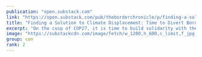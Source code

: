 ```yaml
---
publication: "open.substack.com"
link: "https://open.substack.com/pub/theborderchronicle/p/finding-a-solution-to-climate-displacement"
title: "Finding a Solution to Climate Displacement: Time to Divert Border Enforcement Billions into Loss and Damage Finance"
excerpt: "On the cusp of COP27, it is time to build solidarity with the increasing millions displaced by climate, not more deadly walls."
image: "https://substackcdn.com/image/fetch/w_1200,h_600,c_limit,f_jpg,q_auto:good,fl_progressive:steep/https%3A%2F%2Fbucketeer-e05bbc84-baa3-437e-9518-adb32be77984.s3.amazonaws.com%2Fpublic%2Fimages%2F14743734-118b-4edc-8ac0-2721fa3ffcf9_4032x3024.jpeg"
group: con
rank: 2
---
```

